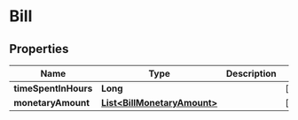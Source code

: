 
# Bill

## Properties
Name | Type | Description | Notes
------------ | ------------- | ------------- | -------------
**timeSpentInHours** | **Long** |  |  [optional]
**monetaryAmount** | [**List&lt;BillMonetaryAmount&gt;**](BillMonetaryAmount.md) |  |  [optional]



